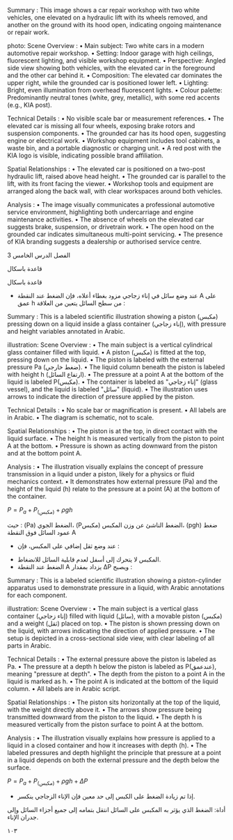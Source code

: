 Summary : This image shows a car repair workshop with two white vehicles, one elevated on a hydraulic lift with its wheels removed, and another on the ground with its hood open, indicating ongoing maintenance or repair work.

photo:
Scene Overview :
  • Main subject: Two white cars in a modern automotive repair workshop.
  • Setting: Indoor garage with high ceilings, fluorescent lighting, and visible workshop equipment.
  • Perspective: Angled side view showing both vehicles, with the elevated car in the foreground and the other car behind it.
  • Composition: The elevated car dominates the upper right, while the grounded car is positioned lower left.
  • Lighting: Bright, even illumination from overhead fluorescent lights.
  • Colour palette: Predominantly neutral tones (white, grey, metallic), with some red accents (e.g., KIA post).

Technical Details :
  • No visible scale bar or measurement references.
  • The elevated car is missing all four wheels, exposing brake rotors and suspension components.
  • The grounded car has its hood open, suggesting engine or electrical work.
  • Workshop equipment includes tool cabinets, a waste bin, and a portable diagnostic or charging unit.
  • A red post with the KIA logo is visible, indicating possible brand affiliation.

Spatial Relationships :
  • The elevated car is positioned on a two-post hydraulic lift, raised above head height.
  • The grounded car is parallel to the lift, with its front facing the viewer.
  • Workshop tools and equipment are arranged along the back wall, with clear workspaces around both vehicles.

Analysis :
  • The image visually communicates a professional automotive service environment, highlighting both undercarriage and engine maintenance activities.
  • The absence of wheels on the elevated car suggests brake, suspension, or drivetrain work.
  • The open hood on the grounded car indicates simultaneous multi-point servicing.
  • The presence of KIA branding suggests a dealership or authorised service centre. <!-- figure, from page 0 (l=0.000,t=0.004,r=0.997,b=0.397), with ID 8463a337-4f41-400c-a985-73ac4ef6ab4c -->

3
الفصل
الدرس الخامس <!-- text, from page 0 (l=0.731,t=0.379,r=0.938,b=0.489), with ID b3463a89-e80a-41ee-b807-bd273cd121aa -->

قاعدة باسكال <!-- text, from page 0 (l=0.255,t=0.419,r=0.544,b=0.469), with ID e373dc68-fd90-41c9-8728-d7508bdfa4dc -->

قاعدة باسكال <!-- text, from page 0 (l=0.369,t=0.509,r=0.627,b=0.547), with ID fd8c455a-a151-442c-a732-63e95abd1a07 -->

* عند وضع سائل في إناء زجاجي مزود بغطاء أعلاه، فإن الضغط عند النقطة A على عمق h من سطح السائل يتعين من العلاقة : <!-- text, from page 0 (l=0.346,t=0.546,r=0.935,b=0.603), with ID 63bc248c-285e-4f54-aef4-f4afded80d5e -->

Summary : This is a labeled scientific illustration showing a piston (مكبس) pressing down on a liquid inside a glass container (إناء زجاجي), with pressure and height variables annotated in Arabic.

illustration:
Scene Overview :
  • The main subject is a vertical cylindrical glass container filled with liquid.
  • A piston (مكبس) is fitted at the top, pressing down on the liquid.
  • The piston is labeled with the external pressure Pa (ضغط خارجي).
  • The liquid column beneath the piston is labeled with height h (ارتفاع السائل).
  • The pressure at a point A at the bottom of the liquid is labeled P(مكبس).
  • The container is labeled as "إناء زجاجي" (glass vessel), and the liquid is labeled "سائل" (liquid).
  • The illustration uses arrows to indicate the direction of pressure applied by the piston.

Technical Details :
  • No scale bar or magnification is present.
  • All labels are in Arabic.
  • The diagram is schematic, not to scale.

Spatial Relationships :
  • The piston is at the top, in direct contact with the liquid surface.
  • The height h is measured vertically from the piston to point A at the bottom.
  • Pressure is shown as acting downward from the piston and at the bottom point A.

Analysis :
  • The illustration visually explains the concept of pressure transmission in a liquid under a piston, likely for a physics or fluid mechanics context.
  • It demonstrates how external pressure (Pa) and the height of the liquid (h) relate to the pressure at a point (A) at the bottom of the container. <!-- figure, from page 0 (l=0.049,t=0.542,r=0.252,b=0.689), with ID d220e421-c9ce-4641-b976-ad66ef60eebf -->

$P = P_a + P_{\text{(مكبس)}} + \rho gh$ <!-- text, from page 0 (l=0.353,t=0.605,r=0.589,b=0.646), with ID f79be63d-0620-4241-8d0b-ae122b7b52c6 -->

حيث : (Pa) الضغط الجوي، (Pمكبس) الضغط الناشئ عن وزن المكبس،
(pgh) ضغط عمود السائل فوق النقطة A

* عند وضع ثقل إضافي على المكبس، فإن :

- المكبس لا يتحرك إلى أسفل لعدم قابلية السائل للانضغاط.
- الضغط عند النقطة A يزداد بمقدار ΔP ويصبح : <!-- text, from page 0 (l=0.350,t=0.650,r=0.936,b=0.791), with ID 700804da-a829-49d7-b5ce-0e61ef26d4cc -->

Summary : This is a labeled scientific illustration showing a piston-cylinder apparatus used to demonstrate pressure in a liquid, with Arabic annotations for each component.

illustration:
Scene Overview :
  • The main subject is a vertical glass container (إناء زجاجي) filled with liquid (سائل), with a movable piston (مكبس) and a weight (ثقل) placed on top.
  • The piston is shown pressing down on the liquid, with arrows indicating the direction of applied pressure.
  • The setup is depicted in a cross-sectional side view, with clear labeling of all parts in Arabic.

Technical Details :
  • The external pressure above the piston is labeled as Pa.
  • The pressure at a depth h below the piston is labeled as P(عندعمق), meaning "pressure at depth".
  • The depth from the piston to a point A in the liquid is marked as h.
  • The point A is indicated at the bottom of the liquid column.
  • All labels are in Arabic script.

Spatial Relationships :
  • The piston sits horizontally at the top of the liquid, with the weight directly above it.
  • The arrows show pressure being transmitted downward from the piston to the liquid.
  • The depth h is measured vertically from the piston surface to point A at the bottom.

Analysis :
  • The illustration visually explains how pressure is applied to a liquid in a closed container and how it increases with depth (h).
  • The labeled pressures and depth highlight the principle that pressure at a point in a liquid depends on both the external pressure and the depth below the surface. <!-- figure, from page 0 (l=0.050,t=0.708,r=0.240,b=0.869), with ID eb3f5543-7ea9-4ee4-a13a-e5f884f09b84 -->

$P = P_a + P_{\text{(مكبس)}} + \rho gh + \Delta P$ <!-- text, from page 0 (l=0.354,t=0.799,r=0.651,b=0.841), with ID 048529f3-51cf-4aff-b093-b0669c729a31 -->

* إذا تم زيادة الضغط على الكبس إلى حد معين فإن الإناء الزجاجي ينكسر. <!-- text, from page 0 (l=0.342,t=0.846,r=0.934,b=0.875), with ID 38135ea8-1a38-4b29-911f-03c7f2407962 -->

أداة: الضغط الذي يؤثر به المكبس على السائل انتقل بتمامه إلى جميع أجزاء السائل وإلى جدران الإناء. <!-- text, from page 0 (l=0.109,t=0.877,r=0.923,b=0.905), with ID 3542b5e2-0f5e-4674-b04b-4e36a5a93aa8 -->

١٠٣ <!-- marginalia, from page 0 (l=0.072,t=0.918,r=0.129,b=0.948), with ID 5aec07c9-9cab-40c3-981e-ea44e91a8b13 -->